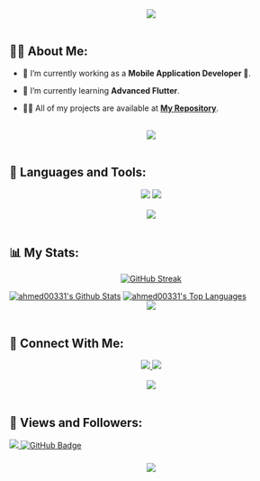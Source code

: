 <div align="center">
    <img src="https://readme-typing-svg.herokuapp.com/?font=Righteous&size=35&center=true&vCenter=true&width=500&height=70&duration=4000&lines=Hi+There!+👋;+I'm+Ahmed+Rabie!+😎;" />
</div>

<br>

## 🙋‍♂️ About Me:

- 🔭 I’m currently working as a **Mobile Application Developer 📱**.

- 🌱 I’m currently learning **Advanced Flutter**.

- 👨‍💻 All of my projects are available at **[My Repository](https://github.com/ahmed00331?tab=repositories)**.

<br>
<div align="center">
    <img src="https://user-images.githubusercontent.com/73097560/115834477-dbab4500-a447-11eb-908a-139a6edaec5c.gif" />
</div>
<br>

## 🚀 Languages and Tools:
<div align="center">
    <img src="https://skillicons.dev/icons?i=flutter,dart,firebase," />
    <img src="https://skillicons.dev/icons?i=github,androidstudio,vscode,figma,postman" /><br>
</div>

<br>
<div align="center">
    <img src="https://user-images.githubusercontent.com/73097560/115834477-dbab4500-a447-11eb-908a-139a6edaec5c.gif" />
</div>
<br>

## 📊 My Stats:

<p align="center">
   <a href="https://git.io/streak-stats"><img src="https://github-readme-streak-stats.herokuapp.com?user=ahmed00331&theme=gotham" alt="GitHub Streak" /></a>
</p>
<a href="https://github.com/ahmed00331/github-readme-stats"><img alt="ahmed00331's Github Stats" src="https://github-readme-stats.vercel.app/api?username=ahmed00331&show_icons=true&count_private=true&theme=react&hide_border=true&bg_color=0D1117" /></a>
<a href="https://github.com/ahmed00331/github-readme-stats"><img alt="ahmed00331's Top Languages" src="https://github-readme-stats.vercel.app/api/top-langs/?username=ahmed00331&langs_count=8&count_private=true&layout=compact&theme=react&hide_border=true&bg_color=0D1117" /></a>

<br>
<div align="center">
    <img src="https://user-images.githubusercontent.com/73097560/115834477-dbab4500-a447-11eb-908a-139a6edaec5c.gif" />
</div>
<br>

## 🤝 Connect With Me:

<div align="center">
    <a href="https://www.linkedin.com/in/ahmedrabie007/" target="_blank">
        <img src="https://img.shields.io/badge/LinkedIn-0077B5?style=for-the-badge&logo=linkedin&logoColor=white" target="_blank" />
    </a>
  <a href="mailto:ahmedrabea500@gmail.com">
    <img src="https://img.shields.io/badge/Gmail-333333?style=for-the-badge&logo=gmail&logoColor=red" />
  </a>
</div>

<br>
<div align="center">
    <img src="https://user-images.githubusercontent.com/73097560/115834477-dbab4500-a447-11eb-908a-139a6edaec5c.gif" />
</div>
<br>

## 💜 Views and Followers:

<a href="https://github.com/ahmed00331/github-profile-views-counter">
    <img src="https://komarev.com/ghpvc/?username=ahmed00331">
</a>
<a href="https://github.com/ahmed00331?tab=followers"><img src="https://img.shields.io/github/followers/ahmed00331?label=Followers&style=social" alt="GitHub Badge"></a>
<h3 align="center">
    <img src="https://readme-typing-svg.herokuapp.com/?font=Righteous&size=25&center=true&vCenter=true&width=500&height=70&duration=4000&lines=Thanks+for+visiting!+❤️;+Shoot+me+a+message+on+Linkedin!;I'm+Long+Life+Learner">
</h3>

<br/>
